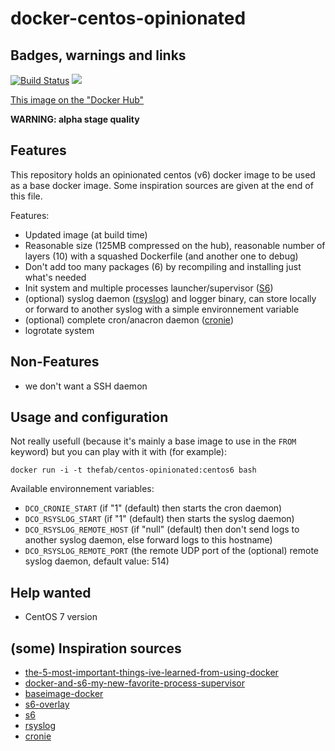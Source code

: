 # docker-centos-opinionated

## Badges, warnings and links

[![Build Status](https://travis-ci.org/thefab/docker-centos-opinionated.svg?branch=master)](https://travis-ci.org/thefab/docker-centos-opinionated)
[![](https://badge.imagelayers.io/thefab/centos-opinionated:latest.svg)](https://imagelayers.io/?images=thefab/centos-opinionated:centos6 'badge from imagelayers.io')

[This image on the "Docker Hub"](https://hub.docker.com/r/thefab/centos-opinionated/)

**WARNING: alpha stage quality**

## Features

This repository holds an opinionated centos (v6) docker image to be used as a 
base docker image. Some inspiration sources are given at the end of this file.

Features:

- Updated image (at build time)
- Reasonable size (125MB compressed on the hub), reasonable number of layers (10) with a squashed Dockerfile (and another one to debug)
- Don't add too many packages (6) by recompiling and installing just what's needed
- Init system and multiple processes launcher/supervisor ([S6](http://skarnet.org/software/s6/overview.html))
- (optional) syslog daemon ([rsyslog](http://www.rsyslog.com)) and logger binary, can store locally or forward to another syslog with a simple environnement variable
- (optional) complete cron/anacron daemon ([cronie](https://fedorahosted.org/cronie/))
- logrotate system

## Non-Features

- we don't want a SSH daemon

## Usage and configuration

Not really usefull (because it's mainly a base image to use in the `FROM` keyword) but you can play with it with (for example):

    docker run -i -t thefab/centos-opinionated:centos6 bash

Available environnement variables:

- `DCO_CRONIE_START` (if "1" (default) then starts the cron daemon)
- `DCO_RSYSLOG_START` (if "1" (default) then starts the syslog daemon)
- `DCO_RSYSLOG_REMOTE_HOST` (if "null" (default) then don't send logs to another syslog daemon, else forward logs to this hostname)
- `DCO_RSYSLOG_REMOTE_PORT` (the remote UDP port of the (optional) remote syslog daemon, default value: 514)

## Help wanted 

- CentOS 7 version

## (some) Inspiration sources

- [the-5-most-important-things-ive-learned-from-using-docker](http://blog.tutum.co/2014/10/28/the-5-most-important-things-ive-learned-from-using-docker/)
- [docker-and-s6-my-new-favorite-process-supervisor](http://blog.tutum.co/2014/12/02/docker-and-s6-my-new-favorite-process-supervisor/)
- [baseimage-docker](http://phusion.github.io/baseimage-docker/)
- [s6-overlay](https://github.com/just-containers/s6-overlay)
- [s6](http://skarnet.org/software/s6/overview.html)
- [rsyslog](http://www.rsyslog.com/)
- [cronie](https://fedorahosted.org/cronie/)
